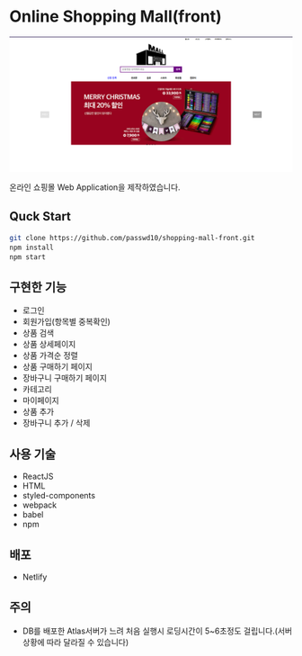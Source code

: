 # Online Shopping Mall(front)

![shopping-mall-main](shopping-mall-main.png)

온라인 쇼핑몰 Web Application을 제작하였습니다.

## Quck Start

```bash
git clone https://github.com/passwd10/shopping-mall-front.git
npm install
npm start
```

## 구현한 기능

- 로그인
- 회원가입(항목별 중복확인)
- 상품 검색
- 상품 상세페이지
- 상품 가격순 정렬
- 상품 구매하기 페이지
- 장바구니 구매하기 페이지
- 카테고리
- 마이페이지
- 상품 추가
- 장바구니 추가 / 삭제

## 사용 기술

- ReactJS
- HTML
- styled-components
- webpack
- babel
- npm

## 배포

- Netlify

## 주의

- DB를 배포한 Atlas서버가 느려 처음 실행시 로딩시간이 5~6초정도 걸립니다.(서버 상황에 따라 달라질 수 있습니다)
